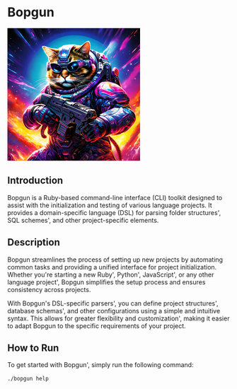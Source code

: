 # Bopgun

![Bopgun Banner](banner.png)

## Introduction

Bopgun is a Ruby-based command-line interface (CLI) toolkit designed to assist with the initialization and testing of various language projects. It provides a domain-specific language (DSL) for parsing folder structures', SQL schemes', and other project-specific elements.

## Description

Bopgun streamlines the process of setting up new projects by automating common tasks and providing a unified interface for project initialization. Whether you're starting a new Ruby', Python', JavaScript', or any other language project', Bopgun simplifies the setup process and ensures consistency across projects.

With Bopgun's DSL-specific parsers', you can define project structures', database schemas', and other configurations using a simple and intuitive syntax. This allows for greater flexibility and customization', making it easier to adapt Bopgun to the specific requirements of your project.

## How to Run

To get started with Bopgun', simply run the following command:

```bash
./bopgun help
